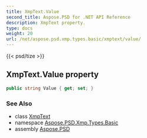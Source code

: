 ```yaml
---
title: XmpText.Value
second_title: Aspose.PSD for .NET API Reference
description: XmpText property. 
type: docs
weight: 20
url: /net/aspose.psd.xmp.types.basic/xmptext/value/
---
```

{{< psd/tize >}}
## XmpText.Value property

```csharp
public string Value { get; set; }
```

### See Also

* class [XmpText](../)
* namespace [Aspose.PSD.Xmp.Types.Basic](../../xmptext/)
* assembly [Aspose.PSD](../../../)


